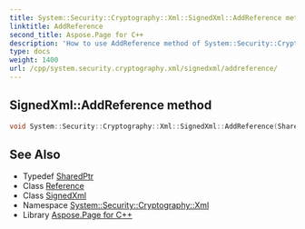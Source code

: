 ```yaml
---
title: System::Security::Cryptography::Xml::SignedXml::AddReference method
linktitle: AddReference
second_title: Aspose.Page for C++
description: 'How to use AddReference method of System::Security::Cryptography::Xml::SignedXml class in C++.'
type: docs
weight: 1400
url: /cpp/system.security.cryptography.xml/signedxml/addreference/
---
```

## SignedXml::AddReference method




```cpp
void System::Security::Cryptography::Xml::SignedXml::AddReference(SharedPtr<Reference> reference)
```

## See Also

* Typedef [SharedPtr](../../../system/sharedptr/)
* Class [Reference](../../reference/)
* Class [SignedXml](../)
* Namespace [System::Security::Cryptography::Xml](../../)
* Library [Aspose.Page for C++](../../../)

